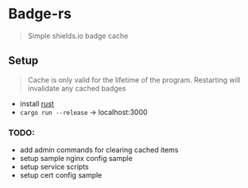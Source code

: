 # Badge-rs

> Simple shields.io badge cache

## Setup

> Cache is only valid for the lifetime of the program. Restarting will invalidate any cached badges

* install [rust](https://rustup.rs/)
* `cargo run --release` -> localhost:3000


### TODO:

* add admin commands for clearing cached items
* setup sample nginx config sample
* setup service scripts
* setup cert config sample

